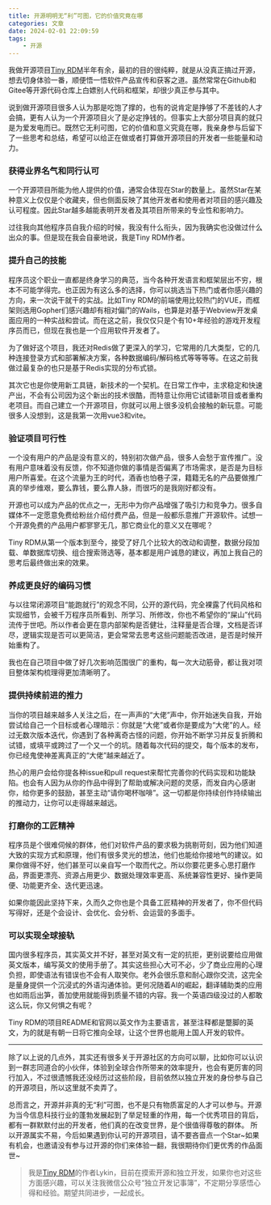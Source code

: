 ```yaml
---
title: 开源明明无“利”可图，它的价值究竟在哪
categories: 文章
date: 2024-02-01 22:09:59
tags:
    - 开源
---
```

我做开源项目[Tiny RDM](https://redis.tinycraft.cc/zh/)半年有余，最初的目的很纯粹，就是从没真正搞过开源，想去切身体验一番，顺便悟一悟软件产品宣传和获客之道。虽然常常在Github和Gitee等开源代码仓库上白嫖别人代码和框架，却很少真正参与其中。

说到做开源项目很多人认为那是吃饱了撑的，也有的说肯定是挣够了不差钱的人才会搞，更有人认为一个开源项目火了是必定挣钱的。但事实上大部分项目真的就只是为爱发电而已。既然它无利可图，它的价值和意义究竟在哪，我亲身参与后留下了一些思考和总结，希望可以给正在做或者打算做开源项目的开发者一些能量和动力。

### 获得业界名气和同行认可
一个开源项目所能为他人提供的价值，通常会体现在Star的数量上。虽然Star在某种意义上仅仅是个收藏夹，但也侧面反映了其他开发者和使用者对项目的感兴趣及认可程度。因此Star越多越能表明开发者及其项目所带来的专业性和影响力。

过往我向其他程序员自我介绍的时候，我没有什么衔头，因为我确实也没做过什么出众的事。但是现在我会自豪地说，我是Tiny RDM作者。

### 提升自己的技能
程序员这个职业一直都是终身学习的典范，当今各种开发语言和框架层出不穷，根本不可能学得完。也正因为有这么多的选择，你可以挑选当下热门或者你感兴趣的方向，来一次说干就干的实战。比如Tiny RDM的前端使用比较热门的VUE，而框架则选用Gopher们感兴趣却有相对偏门的Wails，也算是对基于Webview开发桌面应用的一种实战和尝试。而在这之前，我仅仅只是个有10+年经验的游戏开发程序员而已，但现在我也是一个应用软件开发者了。

为了做好这个项目，我还对Redis做了更深入的学习，它常用的几大类型，它的几种连接登录方式和部署解决方案，各种数据编码/解码格式等等等等。在这之前我做过最复杂的也只是基于Redis实现的分布式锁。

其次它也是你使用新工具链，新技术的一个契机。在日常工作中，主求稳定和快速产出，不会有公司因为这个新出的技术很酷，而特意让你用它试错新项目或者重构老项目。而自己建立一个开源项目，你就可以用上很多没机会接触的新玩意。可能很多人没想到，这是我第一次用vue3和vite。

### 验证项目可行性
一个没有用户的产品是没有意义的，特别初次做产品，很多人会愁于宣传推广。没有用户意味着没有反馈，你不知道你做的事情是否偏离了市场需求，是否是为目标用户所喜爱。在这个流量为王的时代，酒香也怕巷子深，籍籍无名的产品要做推广真的举步维艰，要么靠钱，要么靠人脉，而很巧的是我刚好都没有。

开源也可以成为产品的优点之一，无形中为你产品增强了吸引力和竞争力。很多自媒体不一定愿意免费给粉丝介绍付费产品，但是一般都乐意推广开源软件。试想一个开源免费的产品用户都寥寥无几，那它商业化的意义又在哪呢？

Tiny RDM从第一个版本到至今，接受了好几个比较大的改动和调整，数据分段加载、单数据库切换、组合搜索筛选等，基本都是用户诚恳的建议，再加上我自己的思考后最终做出来的效果。

### 养成更良好的编码习惯
与以往常闭源项目“能跑就行”的观念不同，公开的源代码，完全裸露了代码风格和实现细节，会被千万程序员所看到、所学习、所修改，你也不希望你的“屎山”代码流传于世吧。所以作者会更在意内部架构是否健壮，注释量是否合理，文档是否详尽，逻辑实现是否可以更简洁，更会常常去思考这些问题能否改进，是否是时候开始重构了。

我也在自己项目中做了好几次影响范围很广的重构，每一次大动筋骨，都让我对项目整体架构梳理得更加清晰明了。

### 提供持续前进的推力
当你的项目越来越多人关注之后，在一声声的“大佬”声中，你开始迷失自我，开始尝试给自己一个目标或者心理暗示：你就是“大佬”或者你是要成为“大佬”的人。经过无数次版本迭代，你遇到了各种离奇古怪的问题，你开始不断学习并反复折腾和试错，或填平或跨过了一个又一个的坑。随着每次代码的提交，每个版本的发布，你已经鬼使神差离真正的“大佬”越来越近了。

热心的用户会给你提各种issue和pull request来帮忙完善你的代码实现和功能缺陷。也会有人因为从你的作品中得到了帮助或解决问题的灵感，而发自内心感谢你，给你更多的鼓励，甚至主动“请你喝杯咖啡”。这一切都是你持续创作持续输出的推动力，让你可以走得越来越远。

### 打磨你的工匠精神
程序员是个很难伺候的群体，他们对软件产品的要求极为挑剔苛刻，因为他们知道大致的实现方式和原理，他们有很多灵光的想法，他们也能给你接地气的建议。如果你做得不好，他们甚至可以亲自写一个取而代之。所以你要花更多心思打磨作品，界面更漂亮、资源占用更少、数据处理效率更高、系统兼容性更好、操作更简便、功能更齐全、迭代更迅速。

如果你能因此坚持下来，久而久之你也是个具备工匠精神的开发者了，你不但代码写得好，还是个会设计、会优化、会分析、会运营的多面手。

### 可以实现全球接轨
国内很多程序员，其实英文并不好，甚至对英文有一定的抗拒，更别说要给应用做英文版本，编写英文的使用手册了。其实这些担心大可不必，少了商业应用的心理负担，即使语法有错误也不会有人取笑你。老外会很乐意和耐心跟你交流，这完全是量身提供一个沉浸式的外语沟通体验。更何况随着AI的崛起，翻译辅助类的应用也如雨后出笋，善加使用就能得到质量不错的内容。我一个英语四级没过的人都敢这么玩，你又何惧之有呢？

Tiny RDM的项目README和官网以英文作为主要语言，甚至注释都是蹩脚的英文，为的就是有朝一日将它推向全球，让这个世界也能用上国人开发的软件。

---

除了以上说的几点外，其实还有很多关于开源社区的方向可以聊，比如你可以认识到一群志同道合的小伙伴，体验到全球合作所带来的效率提升，也会有更厉害的同行加入，不过很遗憾我还没经历过这些阶段，目前依然以独立开发的身份参与自己的开源项目，所以这里就不卖弄了。

总而言之，开源并非真的无“利”可图，也不是只有物质富足的人才可以参与。开源为当今信息科技行业的蓬勃发展起到了举足轻重的作用，每一个优秀项目的背后，都有一群默默付出的开发者，他们真的在改变世界，是个很值得尊敬的群体。
所以开源属实不易，今后如果遇到你认可的开源项目，请不要吝啬点一个Star~如果有机会，也邀请没有参与过开源的你们来体验一翻，我很期待你们更优秀的作品面世~

> 我是[Tiny RDM](https://redis.tinycraft.cc/zh/)的作者Lykin，目前在摸索开源和独立开发，如果你也对这些方面感兴趣，可以关注我微信公众号“独立开发记事簿”，不定期分享感悟心得和经验。期望共同进步，一起成长。